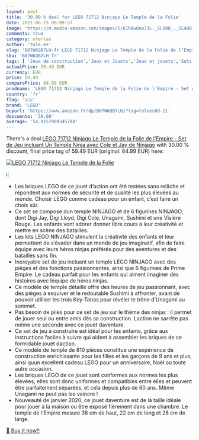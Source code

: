```yaml
---
layout: post
title: '30.00 % deal for LEGO 71712 Ninjago Le Temple de la Folie'
date: 2021-06-15 06:09:57
image: 'https://m.media-amazon.com/images/I/61hBwOeoJJL._SL500_._SL400_.jpg'
comments: true
category: ofertas
author: 'tole.es'
slug: 'B07W6QB7LH-fr LEGO 71712 Ninjago Le Temple de la Folie de l’Empire - Set...'
sku: 'B07W6QB7LH-fr'
tags: [ 'Jeux de construction','Jeux et Jouets','Jeux et jouets','Sets de jeux de construction','lego', ]
actualPrice: 59.49 EUR
currency: EUR
price: 59.49
comparePrice: 84.99 EUR
prodname: 'LEGO 71712 Ninjago Le Temple de la Folie de l’Empire - Set de Jeu incluant Un Temple Ninja  avec Cole et Jay de Ninjago'
country: 'fr'
flag: '🇫🇷'
brand: 'LEGO'
buyurl: 'https://www.amazon.fr/dp/B07W6QB7LH/?tag=tolees0d-21'
descuento: '30.00'
average: '54.9157009345794'
---
```


There's a deal [LEGO 71712 Ninjago Le Temple de la Folie de l’Empire - Set de Jeu incluant Un Temple Ninja  avec Cole et Jay de Ninjago](https://www.amazon.fr/dp/B07W6QB7LH/?tag=tolees0d-21)  with  30.00 % discount, final price tag of  59.49 EUR (original: 84.99 EUR) here:

[![LEGO 71712 Ninjago Le Temple de la Folie](https://m.media-amazon.com/images/I/61hBwOeoJJL._SL500_._SL400_.jpg)](https://www.amazon.fr/dp/B07W6QB7LH/?tag=tolees0d-21)

ℹ️:

- Les briques LEGO de ce jouet d’action ont été testées sans relâche et répondent aux normes de sécurité et de qualité les plus élevées au monde. Choisir LEGO comme cadeau pour un enfant, c’est faire un choix sûr.
- Ce set se compose dun temple NINJAGO et de 6 figurines NINJAGO, dont Digi Jay, Digi Lloyd, Digi Cole, Unagami, Sushimi et une Visière Rouge. Les enfants vont adorer donner libre cours à leur créativité et mettre en scène des batailles.
- Les kits LEGO NINJAGO stimulent la créativité des enfants et leur permettent de s’évader dans un monde de jeu imaginatif, afin de faire équipe avec leurs héros ninjas préférés pour des aventures et des batailles sans fin.
- Incroyable set de jeu incluant un temple LEGO NINJAGO avec des pièges et des fonctions passionnantes, ainsi que 6 figurines de Prime Empire. Le cadeau parfait pour les enfants qui aiment imaginer des histoires avec léquipe de héros ninjas.
- Ce modèle de temple détaillé offre des heures de jeu passionnant, avec des pièges à esquiver et le redoutable Sushimi à affronter, avant de pouvoir utiliser les trois Key-Tanas pour révéler le trône d’Unagami au sommet.
- Pas besoin de piles pour ce set de jeu sur le thème des ninjas : il permet de jouer seul ou entre amis dès sa construction. Laction ne sarrête pas même une seconde avec ce jouet daventure.
- Ce set de jeu à construire est idéal pour les enfants, grâce aux instructions faciles à suivre qui aident à assembler les briques de ce formidable jouet daction.
- Ce modèle de temple de 810 pièces constitue une expérience de construction enrichissante pour les filles et les garçons de 9 ans et plus, ainsi quun excellent cadeau LEGO pour un anniversaire, Noël ou toute autre occasion.
- Les briques LEGO de ce jouet sont conformes aux normes les plus élevées, elles sont donc uniformes et compatibles entre elles et peuvent être parfaitement séparées, et cela depuis plus de 60 ans. Même Unagami ne peut pas les vaincre !
- Nouveauté de janvier 2020, ce jouet daventure est de la taille idéale pour jouer à la maison ou être exposé fièrement dans une chambre. Le temple de l’Empire mesure 38 cm de haut, 22 cm de long et 28 cm de large.

[🛒 Buy it now!!](https://www.amazon.fr/dp/B07W6QB7LH/?tag=tolees0d-21)
